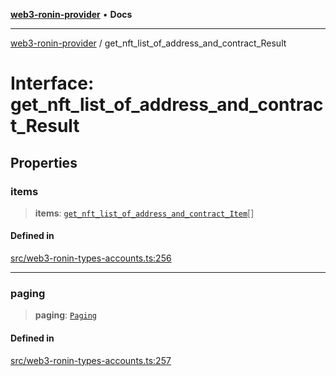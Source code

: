 [**web3-ronin-provider**](../README.md) • **Docs**

***

[web3-ronin-provider](../globals.md) / get\_nft\_list\_of\_address\_and\_contract\_Result

# Interface: get\_nft\_list\_of\_address\_and\_contract\_Result

## Properties

### items

> **items**: [`get_nft_list_of_address_and_contract_Item`](get_nft_list_of_address_and_contract_Item.md)[]

#### Defined in

[src/web3-ronin-types-accounts.ts:256](https://github.com/chuacw/web3-ronin-provider/blob/8567186df7b9f3f4227fb3bd272cc98d63a4d447/src/web3-ronin-types-accounts.ts#L256)

***

### paging

> **paging**: [`Paging`](Paging.md)

#### Defined in

[src/web3-ronin-types-accounts.ts:257](https://github.com/chuacw/web3-ronin-provider/blob/8567186df7b9f3f4227fb3bd272cc98d63a4d447/src/web3-ronin-types-accounts.ts#L257)
